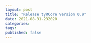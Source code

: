 ```yaml
---
layout: post
title: "Release tyRCore Version 0.9"
date: 2021-08-31-232020 
categories: 
tags: 
published: false
---
```

<script src="/assets/signup/signup.js"></script>
<signup-component></signup-component>
      